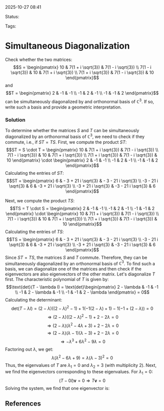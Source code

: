 
2025-10-27 08:41

Status: 

Tags:

# Simultaneous Diagonalization
Check whether the two matrices:
$$S = \begin{pmatrix}
10 & 7(1 + i \sqrt{3}) & 7(1 - i \sqrt{3}) \\
7(1 - i \sqrt{3}) & 10 & 7(1 + i \sqrt{3}) \\
7(1 + i \sqrt{3}) & 7(1 - i \sqrt{3}) & 10
\end{pmatrix}$$
and
$$T = \begin{pmatrix}
2 & -1 & -1 \\
-1 & 2 & -1 \\
-1 & -1 & 2
\end{pmatrix}$$
can be simultaneously diagonalized by and orthonormal basis of $\mathbb{C}^3$. If so, write such a basis and provide a geometric interpretation.
### Solution
To determine whether the matrices $S$ and $T$ can be simultaneously diagonalized by an orthonormal basis of $\mathbb{C}^3$, we need to check if they commute, i.e., if $ST = TS$.
First, we compute the product $ST$:
$$ST = S \cdot T = \begin{pmatrix}
10 & 7(1 + i \sqrt{3}) & 7(1 - i \sqrt{3}) \\
7(1 - i \sqrt{3}) & 10 & 7(1 + i \sqrt{3}) \\
7(1 + i \sqrt{3}) & 7(1 - i \sqrt{3}) & 10
\end{pmatrix} \cdot \begin{pmatrix}
2 & -1 & -1 \\
-1 & 2 & -1 \\
-1 & -1 & 2
\end{pmatrix}$$
Calculating the entries of $ST$:
$$ST = \begin{pmatrix}
6 & - 3 + 21 i \sqrt{3} & - 3 - 21 i \sqrt{3} \\
-3 - 21 i \sqrt{3} & 6 & -3 + 21 i \sqrt{3} \\
-3 + 21 i \sqrt{3} & -3 - 21 i \sqrt{3} & 6
\end{pmatrix}$$

Next, we compute the product $TS$:
$$TS = T \cdot S = \begin{pmatrix}
2 & -1 & -1 \\
-1 & 2 & -1 \\
-1 & -1 & 2
\end{pmatrix} \cdot \begin{pmatrix}
10 & 7(1 + i \sqrt{3}) & 7(1 - i \sqrt{3}) \\
7(1 - i \sqrt{3}) & 10 & 7(1 + i \sqrt{3}) \\
7(1 + i \sqrt{3}) & 7(1 - i \sqrt{3}) & 10
\end{pmatrix}$$
Calculating the entries of $TS$:
$$TS = \begin{pmatrix}
6 & - 3 + 21 i \sqrt{3} & - 3 - 21 i \sqrt{3} \\
-3 - 21 i \sqrt{3} & 6 & -3 + 21 i \sqrt{3} \\
-3 + 21 i \sqrt{3} & -3 - 21 i \sqrt{3} & 6
\end{pmatrix}$$
Since $ST = TS$, the matrices $S$ and $T$ commute. Therefore, they can be simultaneously diagonalized by an orthonormal basis of $\mathbb{C}^3$.
To find such a basis, we can diagonalize one of the matrices and then check if the eigenvectors are also eigenvectors of the other matrix. Let's diagonalize $T$ first.
The characteristic polynomial of $T$ is given by:
$$\text{det}(T - \lambda I) = \text{det}\begin{pmatrix}
2 - \lambda & -1 & -1 \\
-1 & 2 - \lambda & -1 \\
-1 & -1 & 2 - \lambda
\end{pmatrix} = 0$$
Calculating the determinant:
$$\text{det}(T - \lambda I) = (2- \lambda) \left((2 - \lambda)^2 - 1\right) + 1 \left(-1(2 - \lambda) + 1\right) - 1 \left(-1 + (2 - \lambda)\right) = 0$$
$$ \Rightarrow (2 - \lambda)((2 - \lambda)^2 - 1) + 2 - 2\lambda = 0$$
$$ \Rightarrow (2 - \lambda)(\lambda^2 - 4\lambda + 3) + 2 - 2\lambda = 0$$
$$ \Rightarrow (2 - \lambda)(\lambda - 1)(\lambda - 3) + 2 - 2\lambda = 0$$
$$ \Rightarrow -\lambda^3 + 6\lambda^2 - 9\lambda = 0$$
Factoring out $\lambda$, we get:
$$ \lambda(\lambda^2 - 6\lambda + 9) = \lambda(\lambda - 3)^2 = 0$$
Thus, the eigenvalues of $T$ are $\lambda_1 = 0$ and $\lambda_2 = 3$ (with multiplicity 2).
Next, we find the eigenvectors corresponding to these eigenvalues.
For $\lambda_1 = 0$:
$$ (T - 0I)\mathbf{v} = 0 \Rightarrow T\mathbf{v} = 0 $$
Solving the system, we find that one eigenvector is:







## References
